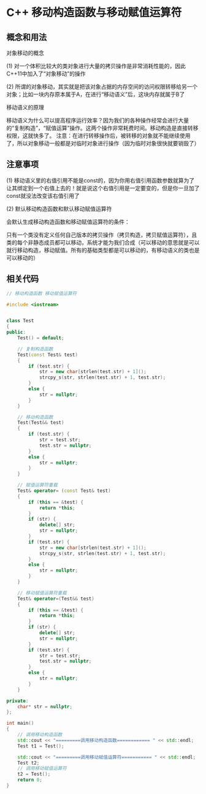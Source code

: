 # C++ 移动构造函数与移动赋值运算符



## 概念和用法

对象移动的概念

(1) 对一个体积比较大的类对象进行大量的拷贝操作是非常消耗性能的，因此C++11中加入了“对象移动”的操作&#x20;

(2) 所谓的对象移动，其实就是把该对象占据的内存空间的访问权限转移给另一个对象；比如一块内存原本属于A，在进行“移动语义”后，这块内存就属于B了



移动语义的原理

移动语义为什么可以提高程序运行效率？因为我们的各种操作经常会进行大量的“复制构造”，“赋值运算”操作。这两个操作非常耗费时间。移动构造是直接转移权限，这就快多了。 注意：在进行转移操作后，被转移的对象就不能继续使用了，所以对象移动一般都是对临时对象进行操作（因为临时对象很快就要销毁了）





## 注意事项

(1) 移动语义里的右值引用不能是const的，因为你用右值引用函数参数就算为了让其绑定到一个右值上去的！就是说这个右值引用是一定要变的，但是你一旦加了const就没法改变该右值引用了

(2) 默认移动构造函数和默认移动赋值运算符&#x20;

会默认生成移动构造函数和移动赋值运算符的条件：&#x20;

只有一个类没有定义任何自己版本的拷贝操作（拷贝构造，拷贝赋值运算符），且类的每个非静态成员都可以移动，系统才能为我们合成（可以移动的意思就是可以就行移动构造，移动赋值。所有的基础类型都是可以移动的，有移动语义的类也是可以移动的）





## 相关代码

```cpp
// 移动构造函数 移动赋值运算符

#include <iostream>


class Test
{
public:
    Test() = default;

    // 复制构造函数
    Test(const Test& test)
    {
        if (test.str) {
            str = new char[strlen(test.str) + 1]();
            strcpy_s(str, strlen(test.str) + 1, test.str);
        }
        else {
            str = nullptr;
        }
    }

    // 移动构造函数
    Test(Test&& test)
    {
        if (test.str) {
            str = test.str;
            test.str = nullptr;
        }
        else {
            str = nullptr;
        }
    }

    // 赋值运算符重载
    Test& operator= (const Test& test)
    {
        if (this == &test) {
            return *this;
        }
        if (str) {
            delete[] str;
            str = nullptr;
        }
        if (test.str) {
            str = new char[strlen(test.str) + 1]();
            strcpy_s(str, strlen(test.str) + 1, test.str);
        }
        else {
            str = nullptr;
        }
    }

    // 移动赋值运算符重载
    Test& operator=(Test&& test)
    {
        if (this == &test) {
            return *this;
        }
        if (str) {
            delete[] str;
            str = nullptr;
        }
        if (test.str) {
            str = test.str;
            test.str = nullptr;
        }
        else {
            str = nullptr;
        }
    }

private:
    char* str = nullptr;
};

int main()
{
    // 调用移动构造函数
    std::cout << "=========调用移动构造函数============ " << std::endl;
    Test t1 = Test();

    std::cout << "=========调用移动赋值运算符=========== " << std::endl;
    Test t2;
    // 调用移动赋值运算符
    t2 = Test();
    return 0;
}
```

